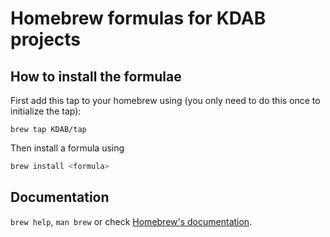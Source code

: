 # Homebrew formulas for KDAB projects

## How to install the formulae

First add this tap to your homebrew using (you only need to do this
once to initialize the tap):

`brew tap KDAB/tap`

Then install a formula using

```bash
brew install <formula>
```

## Documentation

`brew help`, `man brew` or check [Homebrew's documentation](https://github.com/Homebrew/homebrew/tree/master/share/doc/homebrew#readme).
